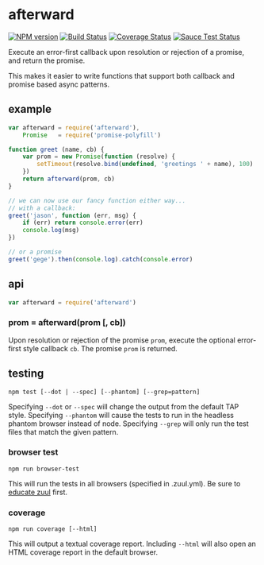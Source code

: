 # afterward

[![NPM version](https://badge.fury.io/js/afterward.png)](http://badge.fury.io/js/afterward)
[![Build Status](https://travis-ci.org/jasonpincin/afterward.svg?branch=master)](https://travis-ci.org/jasonpincin/afterward)
[![Coverage Status](https://coveralls.io/repos/jasonpincin/afterward/badge.png?branch=master)](https://coveralls.io/r/jasonpincin/afterward?branch=master)
[![Sauce Test Status](https://saucelabs.com/browser-matrix/jp-afterward.svg)](https://saucelabs.com/u/jp-afterward)

Execute an error-first callback upon resolution or rejection of a promise, and return the promise.

This makes it easier to write functions that support both callback and promise based async patterns.

## example

```javascript
var afterward = require('afterward'),
    Promise   = require('promise-polyfill')

function greet (name, cb) {
    var prom = new Promise(function (resolve) {
        setTimeout(resolve.bind(undefined, 'greetings ' + name), 100)
    })
    return afterward(prom, cb)
}

// we can now use our fancy function either way...
// with a callback:
greet('jason', function (err, msg) {
    if (err) return console.error(err)
    console.log(msg)
})

// or a promise
greet('gege').then(console.log).catch(console.error)
```

## api

```javascript
var afterward = require('afterward')
```

### prom = afterward(prom [, cb])

Upon resolution or rejection of the promise `prom`, execute the optional error-first style callback `cb`. The promise `prom` is returned.

## testing

`npm test [--dot | --spec] [--phantom] [--grep=pattern]`

Specifying `--dot` or `--spec` will change the output from the default TAP style. 
Specifying `--phantom` will cause the tests to run in the headless phantom browser instead of node.
Specifying `--grep` will only run the test files that match the given pattern.

### browser test

`npm run browser-test`

This will run the tests in all browsers (specified in .zuul.yml). Be sure to [educate zuul](https://github.com/defunctzombie/zuul/wiki/cloud-testing#2-educate-zuul) first.

### coverage

`npm run coverage [--html]`

This will output a textual coverage report. Including `--html` will also open 
an HTML coverage report in the default browser.
